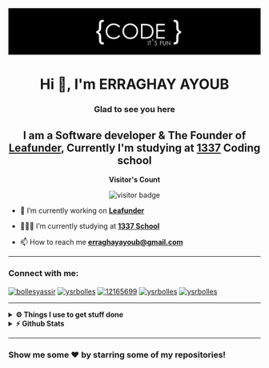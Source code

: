 <img src="/assets/header.jpg">

<h1 align="center">Hi 👋, I'm ERRAGHAY AYOUB</h1>

<div align="center">

### Glad to see you here

<h2>
I am a Software developer & The Founder of 
<a target="_blank" href="https://leafunder.com" >Leafunder</a>, Currently I'm studying at 
<a target="_blank" href="https://1337.ma" >1337</a> Coding school</h2>
</div>

<p align="center"><b>Visitor's Count</b></p>
<p align="center"><img src="https://profile-counter.glitch.me/aerragha/count.svg" alt="visitor badge"/></p>

- 🔭 I’m currently working on  **[Leafunder](https://leafunder.com)**

- 👨🏽‍💻 I’m currently studying at **[1337 School](https://1337.ma)**

- 📫 How to reach me **erraghayayoub@gmail.com**

---

<h3 align="left">Connect with me:</h3>
<p align="left">
<a href="https://twitter.com/aerragha" target="_blank"><img align="center" src="https://raw.githubusercontent.com/rahuldkjain/github-profile-readme-generator/master/src/images/icons/Social/twitter.svg" alt="bollesyassir" height="30" width="40" /></a>
<a href="https://linkedin.com/in/ayoub-erraghay" target="_blank"><img align="center" src="https://raw.githubusercontent.com/rahuldkjain/github-profile-readme-generator/master/src/images/icons/Social/linked-in-alt.svg" alt="ysrbolles" height="30" width="40" /></a>
<a href="https://stackoverflow.com/users/12112411/aerragha" target="_blank"><img align="center" src="https://raw.githubusercontent.com/rahuldkjain/github-profile-readme-generator/master/src/images/icons/Social/stack-overflow.svg" alt="12165699" height="30" width="40" /></a>
<a href="https://facebook.com/erraghay.ayoub/" target="_blank"><img align="center" src="https://raw.githubusercontent.com/rahuldkjain/github-profile-readme-generator/master/src/images/icons/Social/facebook.svg" alt="ysrbolles" height="30" width="40" /></a>
<a href="https://www.instagram.com/ayoub_erraghay/" target="_blank"><img align="center" src="https://raw.githubusercontent.com/rahuldkjain/github-profile-readme-generator/master/src/images/icons/Social/instagram.svg" alt="ysrbolles" height="30" width="40" /></a>
</p>


---


<details>
  <br />
  <summary><b>⚙️ Things I use to get stuff done</b></summary>
  	<ul>
  	    <li><b>OS:</b> MacOs Montery</li>
	    <li><b>Laptop: </b> MacBook Pro (i9 2019)</li>
  	    <li><b>Browser: </b> Chrome & Opera</li>
	    <li><b>Terminal: </b> Iterm using ZSH: Oh My Zsh</li>
	    <li><b>Code Editor:</b> VSCode</li>
	    <li><b>To Stay Updated:</b> Indie Hackers, Dev.to, Medium, Linkedin, Twitter, and ofc StackOverflow for copy/paste code.</li>
	</ul>	
</details>

<details>	
  <summary><b>⚡ Github Stats</b></summary>
  <br />
  <img height="180em" src="https://github-profile-summary-cards.vercel.app/api/cards/profile-details?username=aerragha&theme=dracula" />
  <br/>
  <img height="180em" src="https://github-profile-summary-cards.vercel.app/api/cards/productive-time?username=aerragha&theme=dracula"/>
  <img height="180em" src="https://github-profile-summary-cards.vercel.app/api/cards/stats?username=aerragha&theme=dracula"/>
  <img height="180em" src="https://github-profile-summary-cards.vercel.app/api/cards/repos-per-language?username=aerragha&theme=dracula"/>
  <img height="180em" src="https://github-profile-summary-cards.vercel.app/api/cards/most-commit-language?username=aerragha&theme=dracula"/>
</details>

---
### Show me some ❤️ by starring some of my repositories!

